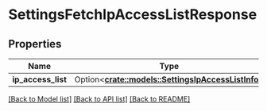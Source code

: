 # SettingsFetchIpAccessListResponse

## Properties

Name | Type | Description | Notes
------------ | ------------- | ------------- | -------------
**ip_access_list** | Option<[**crate::models::SettingsIpAccessListInfo**](SettingsIpAccessListInfo.md)> |  | [optional]

[[Back to Model list]](../README.md#documentation-for-models) [[Back to API list]](../README.md#documentation-for-api-endpoints) [[Back to README]](../README.md)


